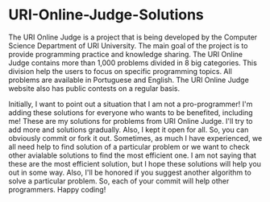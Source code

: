 # URI-Online-Judge-Solutions
The URI Online Judge is a project that is being developed by the Computer Science Department of URI University. The main goal of the project is to provide programming practice and knowledge sharing. The URI Online Judge contains more than 1,000 problems divided in 8 big categories. This division help the users to focus on specific programming topics. All problems are available in Portuguese and English. The URI Online Judge website also has public contests on a regular basis.

Initially, I want to point out a situation that I am not a pro-programmer! I'm adding these solutions for everyone who wants to be benefited, including me! These are my solutions for problems from URI Online Judge. I'll try to add more and solutions gradually. Also, I kept it open for all. So, you can obviously commit or fork it out. Sometimes, as much I have experienced, we all need help to find solution of a particular problem or we want to check other avialable solutions to find the most efficient one. I am not saying that these are the most efficient solution, but I hope these solutions will help you out in some way. Also, I'll be honored if you suggest another algorithm to solve a particular problem. So, each of your commit will help other programmers. Happy coding!
